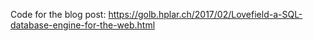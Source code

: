 Code for the blog post: https://golb.hplar.ch/2017/02/Lovefield-a-SQL-database-engine-for-the-web.html
